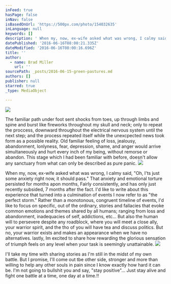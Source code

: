 ```yaml
---
inFeed: true
hasPage: false
inNav: false
isBasedOnUrl: 'https://500px.com/photo/154032635'
inLanguage: null
keywords: []
description: ' When my, now, ex-wife asked what was wrong, I calmy said, "Oh, I''ts just some anxiety right now, it should pass." That anxiety and emotional torture persisted for months apon months, Fairly consistently, and has only just recently subsided, 7 months after the fact. I''d like to write about this experience that turned into a culmination of events I now refer to as "the perfect storm." Rather than a monotonous, congruent timeline of events, I''d like to focus on specific, out of the ordinary, stories and fallacies that evoke common emotions and themes shared by all humans; ranging from loss and abandonment, inadequacies of self, addictions, etc... But also the human will to persevere despite any roadblock, where you will meet a close ally, your warrior spirit, and the tho of you will have tea and discuss politics. But no, your warrior exists and makes an appearance when we have no alternatives. lastly, Im excited to share how rewarding the glorious sensation of triumph feels on any level when your task is seemingly unattainable. '
datePublished: '2016-06-16T08:00:21.335Z'
dateModified: '2016-06-16T08:00:16.696Z'
title: ''
author:
  - name: Brad Miller
    url: ''
sourcePath: _posts/2016-06-15-green-pastures.md
authors: []
publisher: null
starred: true
_type: MediaObject

---
```

![](https://the-grid-user-content.s3-us-west-2.amazonaws.com/3d96468b-0cf7-4d3d-b524-529e87867901.jpg)

The familiar path under foot sent shocks from toes, up through limbs and spine and burst like fireworks throughout my skull and neck; only to repeat the proccess, downward throughout the electrical nervous system until the next step; and the process repeated itself while the unexcpected news took form as a possible reality. Old familiar feeling of loss, jealousy, abandonment, lonlyness, fear, depression, shame, and anger would arrive simultaneously and hurt every inch of my being, without remorse or abandon. This stage which I had been familiar with before, doesn't allow any sanctuary from what can only be described as pure panic.
![](https://the-grid-user-content.s3-us-west-2.amazonaws.com/3bd81b87-dfa8-40b1-9b55-bb9659072b6c.jpg)

When my, now, ex-wife asked what was wrong, I calmy said, "Oh, I'ts just some anxiety right now, it should pass." That anxiety and emotional torture persisted for months apon months, Fairly consistently, and has only just recently subsided, 7 months after the fact. I'd like to write about this experience that turned into a culmination of events I now refer to as "the perfect storm." Rather than a monotonous, congruent timeline of events, I'd like to focus on specific, out of the ordinary, stories and fallacies that evoke common emotions and themes shared by all humans; ranging from loss and abandonment, inadequacies of self, addictions, etc... But also the human will to persevere despite any roadblock, where you will meet a close ally, your warrior spirit, and the tho of you will have tea and discuss politics. But no, your warrior exists and makes an appearance when we have no alternatives. lastly, Im excited to share how rewarding the glorious sensation of triumph feels on any level when your task is seemingly unattainable. ![](https://the-grid-user-content.s3-us-west-2.amazonaws.com/6ee91423-f56d-49cd-9f3c-3a49e7c93dfb.jpg)

I'll take my time with sharing stories as I'm still in the midst of my own battle. But I promise, I'll come out tbe other side, stronger and more than willing to help any other souls in pain since I know exactly how hard it can be. I'm not going to bullshit you and say, "stay positive"... Just stay alive and fight one battle at a time, one day at a time.!!